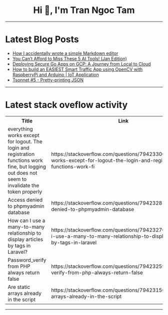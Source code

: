 <h1 align="center">Hi 👋, I'm Tran Ngoc Tam</h1>

---

# Latest Blog Posts 
<!-- BLOG-POST-LIST:START -->
- [How I accidentally wrote a simple Markdown editor](https://dev.to/aloisseckar/how-i-accidentally-wrote-a-simple-markdown-editor-29op)
- [You Can’t Afford to Miss These 5 AI Tools! &lpar;Jan Edition&rpar;](https://dev.to/thenomadevel/you-cant-afford-to-miss-these-5-ai-tools-jan-edition-20gn)
- [Deploying Secure Go Apps on GCP: A Journey from Local to Cloud](https://dev.to/muhammetberdi_jepbarov/deploying-secure-go-apps-on-gcp-a-journey-from-local-to-cloud-2pik)
- [How to build an EASIEST Smart Traffic App using OpenCV with RaspberryPi and Arduino | IoT Application](https://dev.to/muhammetberdi_jepbarov/how-to-build-an-easiest-smart-traffic-app-using-opencv-with-raspberrypi-and-arduino-iot-pla)
- [Tsonnet #5 - Pretty-printing JSON](https://dev.to/bitmaybewise/tsonnet-5-pretty-printing-json-15hn)
<!-- BLOG-POST-LIST:END -->

---

# Latest stack oveflow activity
<table>
  <tr><th>Title</th><th>Link</th></tr>
  <!-- STACKOVERFLOW:START --><tr><td>everything works except for logout. The login and registration functions work fine, but logging out does not seem to invalidate the token properly</td><td>https://stackoverflow.com/questions/79423306/everything-works-except-for-logout-the-login-and-registration-functions-work-fi</td></tr><tr><td>Access denied to phpmyadmin database</td><td>https://stackoverflow.com/questions/79423281/access-denied-to-phpmyadmin-database</td></tr><tr><td>How can I use a many-to-many relationship to display articles by tags in Laravel?</td><td>https://stackoverflow.com/questions/79423270/how-can-i-use-a-many-to-many-relationship-to-display-articles-by-tags-in-laravel</td></tr><tr><td>Password_verify from PHP always return false</td><td>https://stackoverflow.com/questions/79423259/password-verify-from-php-always-return-false</td></tr><tr><td>Are static arrays already in the script</td><td>https://stackoverflow.com/questions/79423150/are-static-arrays-already-in-the-script</td></tr><!-- STACKOVERFLOW:END -->
</table>

---


